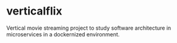 # verticalflix
Vertical movie streaming project to study software architecture in microservices in a dockernized environment.
